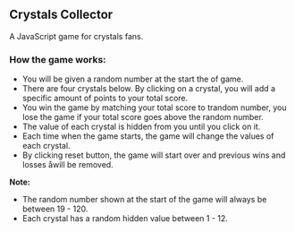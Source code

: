 ## Crystals Collector

A JavaScript game for crystals fans.

### How the game works:
 - You will be given a random number at the start the of game.
 - There are four crystals below. By clicking on a crystal, you will add a specific amount of points to your total score.
 - You win the game by matching your total score to trandom number, you lose the game if your total score goes above the random number.
 - The value of each crystal is hidden from you until you click on it.
 - Each time when the game starts, the game will change the values of each crystal.
 - By clicking reset button, the game will start over and previous wins and losses åwill be removed.

 **Note:**
 - The random number shown at the start of the game will always be between 19 - 120.
 - Each crystal has a random hidden value between 1 - 12.
